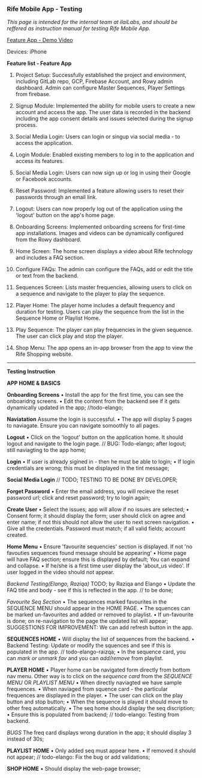 ### Rife Mobile App - Testing 

*This page is intended for the internal team at ilaiLabs, and should be reffered as instruction manual for testing Rife Mobile App.*

[Feature App - Demo Video]()

Devices: iPhone

**Feature list - Feature App**

1. Project Setup: Successfully established the project and environment, including GitLab repo,
GCP, Firebase Account, and Rowy admin dashboard. Admin can configure Master Sequences,
Player Settings from firebase.

3. Signup Module: Implemented the ability for mobile users to create a new account and
access the app. The user data is recorded in the backend including the app consent details
and issues selected during the signup process.

4. Social Media Login: Users can login or singup via social media - to access the application. 

5. Login Module: Enabled existing members to log in to the application and access its
features.

7. Social Media Login: Users can now sign up or log in using their Google or Facebook
accounts.

9. Reset Password: Implemented a feature allowing users to reset their passwords through an
email link.

11. Logout: Users can now properly log out of the application using the 'logout' button on the
app's home page.

13. Onboarding Screens: Implemented onboarding screens for first-time app installations.
Images and videos can be dynamically configured from the Rowy dashboard.

15. Home Screen: The home screen displays a video about Rife technology and includes a FAQ
section.

17. Configure FAQs: The admin can configure the FAQs, add or edit the title or text from the
backend.

19. Sequences Screen: Lists master frequencies, allowing users to click on a sequence and
navigate to the player to play the sequence.

21. Player Home: The player home includes a default frequency and duration for testing. Users
can play the sequence from the list in the Sequence Home or Playlist Home.

22. Play Sequence: The player can play frequencies in the given sequence. The user can click
play and stop the player.

24. Shop Menu: The app opens an in-app browser from the app to view the Rife Shopping
website.

------------------------------------------------

**Testing Instruction**

**APP HOME & BASICS**

**Onboarding Screens**
• Install the app for the first time, you can see the onboaridng screens. 
• Edit the content from the backend see if it gets dynamically updated in the app; //todo-elango; 

**Naviatation**
Assume the login is successful. 
• The app will display 5 pages to naviagate. Ensure you can navigate somoothly to all pages. 

**Logout**
• Click on the 'logout' button on the application home. It should logout and navigate to the login page. // BUG: Todo-elango; after logout; still naviagting to the app home;

**Login**
• If user is already sigined in - then he must be able to login; 
• If login credentials are wrong; this must be displayed in the tint message; 

**Social Media Login**
// TODO; TESTING TO BE DONE BY DEVELOPER; 

**Forget Password**
• Enter the email address, you will recieve the reset password url; click and reset password; try to login again; 

**Create User**
• Select the issues; app will allow if no issues are selected;
• Consent form; it should display the form; user should click on agree and enter name; if not this should not allow the user to next screen navigation. 
• Give all the credentials. Password must match; if all valid fields; account created. 

**Home Menu**
• Ensure 'favourite sequencies' section is displayed. If not 'no favouties sequences found message should be appearing' 
• Home page will have FAQ section; ensure this is displayed by default; You can expand and collapse. 
• If he/she is a first time user display the 'about_us video'. If user logged in the video should not appear. 

*Backend Testing(Elango, Raziqa)*
TODO; by Raziqa and Elango
• Update the FAQ title and body - see if this is reflected in the app. // to be done; 

*Favourite Seq Section*
• The sequences marked favourites in the SEQUENCE MENU should appear in the HOME PAGE. 
• The squences can be marked un-favourites and added or removed to playlist. 
• If un-favourite is done; on re-navigation to the page the updated list will appear; 
SUGGESTIONS FOR IMPROVEMENT: We can add refresh button in the app. 

**SEQUENCES HOME**
• Will display the list of sequences from the backend.
• Backend Testing: Update or modify the squences and see if this is populated in the app. // todo-elango-raizqa; 
• In the sequence card, you can *mark or unmark fav* and you can *add/remove* from playlist. 

**PLAYER HOME**
• Player home can be navigated form directly from bottom nav menu. Other way is to click on the *sequence card* from the *SEQUENCE MENU* OR *PLAYLIST MENU*
• When directly naviagted we have sample frequences. 
• When naviaged from squence card - the particular frequences are displayed in the player. 
• The user can click on the play button and stop button; 
• When the sequence is played it should move to other freq automatically. 
• The seq home should display the seq discription; 
• Ensure this is populated from backend; // todo-elango: Testing from backend. 

*BUGS* The freq card displays wrong duration in the app; it should display 3 instead of 30s; 

**PLAYLIST HOME**
• Only added seq must appear here.
• If removed it should not appear; // todo-elango: Fix the bug or add validations; 

**SHOP HOME**
• Should display the web-page browser; 

